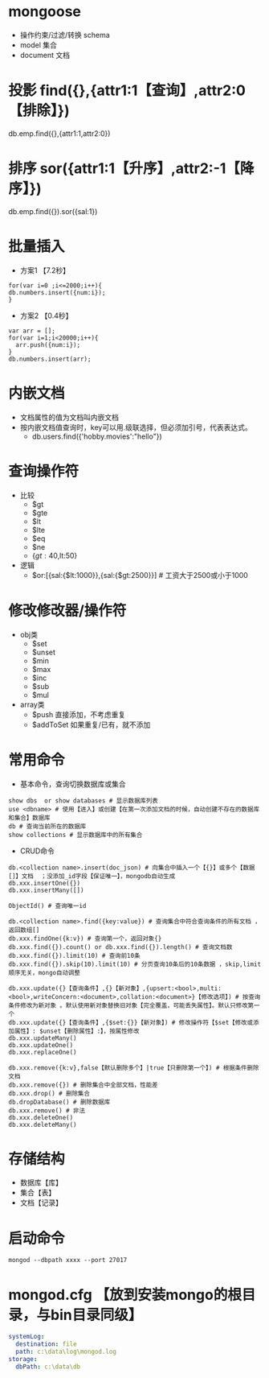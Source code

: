 # mongoose
- 操作约束/过滤/转换 schema
- model  集合
- document 文档


# 投影 find({},{attr1:1【查询】,attr2:0【排除】})
db.emp.find({},{attr1:1,attr2:0})
# 排序 sor({attr1:1【升序】,attr2:-1【降序】}) 
db.emp.find({}).sor({sal:1})
# 批量插入
- 方案1 【7.2秒】
```shell
for(var i=0 ;i<=2000;i++){
db.numbers.insert({num:i});
}
```
- 方案2 【0.4秒】
```shell
var arr = [];
for(var i=1;i<20000;i++){
  arr.push({num:i});
}
db.numbers.insert(arr);
```
# 内嵌文档
- 文档属性的值为文档叫内嵌文档
- 按内嵌文档值查询时，key可以用.级联选择，但必须加引号，代表表达式。
  - db.users.find({'hobby.movies':"hello"})
# 查询操作符
- 比较
  - $gt
  - $gte
  - $lt
  - $lte
  - $eq
  - $ne
  - {$gt:40,$lt:50}
- 逻辑
  - $or:[{sal:{$lt:1000}},{sal:{$gt:2500}}] # 工资大于2500或小于1000

# 修改修改器/操作符
- obj类
  - $set
  - $unset
  - $min
  - $max
  - $inc
  - $sub
  - $mul
- array类
  - $push      直接添加，不考虑重复
  - $addToSet  如果重复/已有，就不添加
# 常用命令
- 基本命令，查询切换数据库或集合
```shell
show dbs  or show databases # 显示数据库列表
use <dbname> # 使用【进入】或创建【在第一次添加文档的时候，自动创建不存在的数据库和集合】数据库
db # 查询当前所在的数据库
show collections # 显示数据库中的所有集合
```
- CRUD命令
```shell
db.<collection name>.insert(doc_json) # 向集合中插入一个【{}】或多个【数据[]】文档  ；没添加_id字段【保证唯一】，mongodb自动生成
db.xxx.insertOne({})
db.xxx.insertMany([])

ObjectId() # 查询唯一id

db.<collection name>.find({key:value}) # 查询集合中符合查询条件的所有文档 ，返回数组[]
db.xxx.findOne({k:v}) # 查询第一个，返回对象{}
db.xxx.find({}).count() or db.xxx.find({}).length() # 查询文档数
db.xxx.find({}).limit(10) # 查询前10条 
db.xxx.find({}).skip(10).limit(10) # 分页查询10条后的10条数据 ，skip,limit顺序无关，mongo自动调整

db.xxx.update({}【查询条件】,{}【新对象】,{upsert:<bool>,multi:<bool>,writeConcern:<document>,collation:<document>}【修改选项】) # 按查询条件修改为新对象 。默认使用新对象替换旧对象【完全覆盖，可能丢失属性】。默认只修改第一个
db.xxx.update({}【查询条件】,{$set:{}}【新对象】) # 修改操作符【$set【修改或添加属性】: $unset【删除属性】:】，按属性修改
db.xxx.updateMany()
db.xxx.updateOne()
db.xxx.replaceOne()

db.xxx.remove({k:v},false【默认删除多个】|true【只删除第一个】) # 根据条件删除文档
db.xxx.remove({}) # 删除集合中全部文档，性能差 
db.xxx.drop() # 删除集合
db.dropDatabase() # 删除数据库
db.xxx.remove() # 非法
db.xxx.deleteOne()
db.xxx.deleteMany()
```
# 存储结构
- 数据库【库】
- 集合【表】
- 文档【记录】
# 启动命令
```shell
mongod --dbpath xxxx --port 27017
```
# mongod.cfg 【放到安装mongo的根目录，与bin目录同级】
```yaml
systemLog:
  destination: file
  path: c:\data\log\mongod.log
storage:
  dbPath: c:\data\db
```
